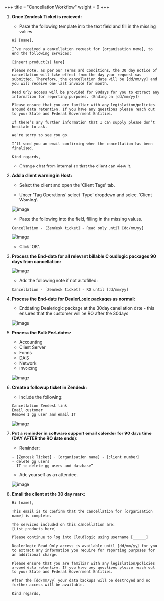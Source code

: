 +++
title = "Cancellation Workflow"
weight = 9
+++


1. __Once Zendesk Ticket is recieved:__

    - Paste the following template into the text field and fill in the missing values.

    ```
    Hi [name],

    I’ve received a cancellation request for [organisation name], to end the following services: 

    [insert product(s) here]

    Please note, as per our Terms and Conditions, the 30 day notice of cancellation will take effect from the day your request was submitted. Therefore, the cancellation date will be [dd/mm/yy] and you will receive one last invoice for month.

    Read Only access will be provided for 90days for you to extract any information for reporting purposes. (Ending on [dd/mm/yy])

    Please ensure that you are familiar with any legislation/policies around data retention. If you have any questions please reach out to your State and Federal Government Entities.

    If there’s any further information that I can supply please don’t hesitate to ask. 

    We’re sorry to see you go.

    I’ll send you an email confirming when the cancellation has been finalised.

    Kind regards,
    ```

    - Change chat from internal so that the client can view it.

2. __Add a client warning in Host:__

    - Select the client and open the 'Client Tags' tab.
    
    - Under 'Tag Operations' select 'Type' dropdown and select 'Client Warning'.

    ![image](/images/workflows/44e71807-dc0d-46a0-98e5-82ff416a6287.png)

    - Paste the following into the field, filling in the missing values.
    ```
    Cancellation - [Zendesk ticket] - Read only until [dd/mm/yy]
    ```
    ![image](/images/workflows/91d451a3-7a4f-4580-a9ed-21b9dec614a8.png)

    - Click 'OK'.

3. __Process the End-date for all relevant billable Cloudlogic packages 90 days from cancellation:__

    ![image](/images/workflows/ac699ee2-a5a4-4e4a-b8cf-3748f0952e5e.png)

    - Add the following note if not autofilled:
    ```
    Cancellation - [Zendesk ticket] - RO until [dd/mm/yy]
    ```
4. __Process the End-date for DealerLogic packages as normal:__

    - Enddating Dealerlogic package at the 30day canellation date - this ensures that the customer will be RO after the 30days

    ![image](/images/workflows/3449eb46-ee8c-445a-9067-46924a611b87.png)

5. __Process the Bulk End-dates:__

    - Accounting
    - Client Server
    - Forms
    - DAIS
    - Network
    - Invoicing

    ![image](/images/workflows/80e966e2-2c25-46b4-a54e-24aef0cbfd3c.png)

6. __Create a followup ticket in Zendesk:__

    - Include the following:
    ```
    Cancellation Zendesk link
    Email customer
    Remove 1 gg user and email IT
    ```

    ![image](/images/workflows/494883e1-2932-4b7f-8c30-fcd255949563.png)

7. __Put a reminder in software support email calender for 90 days time (DAY AFTER the RO date ends)__:

    - Reminder:
    ```
    - [Zendesk Ticket] - [organisation name] - [client number]
    - delete gg users
    - IT to delete gg users and database”
    ```

    - Add yourself as an attendee.

    ![image](/images/workflows/e12973ad-ffc7-4c6e-a525-2bd697c7ba20.png)

8. __Email the client at the 30 day mark:__

    ```
    Hi [name],

    This email is to confirm that the cancellation for [organisation name] is complete.

    The services included on this cancellation are:
    [List products here]

    Please continue to log into Cloudlogic using username [______]

    Dealerlogic Read Only access is available until [dd/mm/yy] for you to extract any information you require for reporting purposes for an additional charge. 

    Please ensure that you are familiar with any legislation/policies around data retention. If you have any questions please reach out to your State and Federal Government Entities.

    After the [dd/mm/yy] your data backups will be destroyed and no further access will be available.

    Kind regards,
    ```